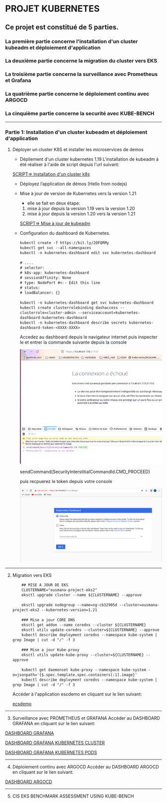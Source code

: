 # PROJET KUBERNETES

## Ce projet est constitué de 5 parties. 
### La première partie concerne l'installation d'un cluster  kubeadm  et déploiement d'application
### La deuxième partie concerne la migration du cluster vers EKS
### La troisième partie concerne la surveillance avec Prometheus et Grafana
### La quatrième partie concerne le déploiement continu avec ARGOCD
### La cinquième partie concerne la securité avec KUBE-BENCH 

---
### Partie 1: Installation d'un cluster  kubeadm  et déploiement d'application

1. Déployer un cluster K8S et installer les microservices de demos
    * Dépliement d'un cluster kubernetes 1.19
    L'installation de kubeadm à été réaliser à l'aide de script depuis l'url suivant:  

    [SCRIPT=> Installation d'un cluster k8s](https://github.com/OusmanaTraore/kubernetes/tree/master/kubernetes_fundamental/Installation_kubernetes%20_V2) 
    
    * Déployez l’application de démos (Hello from nodejs)
    * Mise à jour de version de Kubernetes vers la version 1.21
        - elle se fait en deux étape:
        1. mise à jour depuis la version 1.19 vers la version 1.20
        2.  mise à jour depuis la version 1.20 vers la version 1.21  

        [SCRIPT=> Mise à jour de kubeadm](https://raw.githubusercontent.com/OusmanaTraore/all/master/PROJET/upgrade.sh) 

    * Configuration du dashboard de Kubernetes.

        ```
        kubectl create -f https://bit.ly/2OFQRMy
        kubectl get svc --all-namespaces
        kubectl -n kubernetes-dashboard edit svc kubernetes-dashboard

        # ....
        # selector:
        # k8s-app: kubernetes-dashboard
        # sessionAffinity: None
        # type: NodePort #<-- Edit this line
        # status:
        # loadBalancer: {}

        kubectl -n kubernetes-dashboard get svc kubernetes-dashboard
        kubectl create clusterrolebinding dashaccess --clusterrole=cluster-admin --serviceaccount=kubernetes-dashboard:kubernetes-dashboard
        kubectl -n kubernetes-dashboard describe secrets kubernetes-dashboard-token-<XXXX-XXXX>
        ``` 
        Accedez au dashboard depuis le navigateur internet puis inspecter le et entrer la commande suivante depuis la console  

        ![kubernetesDashboard](images/login.png)  

        sendCommand(SecurityInterstitialCommandId.CMD_PROCEED)  
        
        puis recpuerez le token depuis votre console

        ![kubernetesDashboard](images/kubernetesDashboard.png)
        
---
2. Migration vers EKS
    ```
        ## MISE A JOUR DE EKS
        CLUSTERNAME="ousmana-project-eks2"
        eksctl upgrade cluster --name ${CLUSTERNAME} --approve

        eksctl upgrade nodegroup --name=ng-cb32905d --cluster=ousmana-project-eks2 --kubernetes-version=1.21

        ### Mise a jour CORE DNS
        eksctl get addon --name coredns --cluster ${CLUSTERNAME}
        eksctl utils update-coredns --cluster=${CLUSTERNAME} --approve
        kubectl describe deployment coredns --namespace kube-system | grep Image | cut -d "/" -f 3

        ### Mise a jour Kube-proxy
        eksctl utils update-kube-proxy --cluster=${CLUSTERNAME} --approve

        kubectl get daemonset kube-proxy --namespace kube-system -o=jsonpath='{$.spec.template.spec.containers[:1].image}'
        kubectl describe deployment coredns --namespace kube-system | grep Image | cut -d "/" -f 3
    ```
    Accéder à l'application escdemo en cliquant sur le lien suivant: 

     [ecsdemo](http://afe24b534f2d64968b42a919df88b4de-1401280157.eu-north-1.elb.amazonaws.com) 
---
3. Surveillance avec PROMETHEUS et GRAFANA
Accéder au DASHBOARD GRAFANA en cliquant sur le lien suivant: 


[ DASHBOARD GRAFANA ](http://a41e9573df81e4d348922da2455df2da-696240626.eu-north-1.elb.amazonaws.com/?orgId=1)


[DASHBOARD GRAFANA KUBERNETES CLUSTER ](http://a41e9573df81e4d348922da2455df2da-696240626.eu-north-1.elb.amazonaws.com/d/IPrny1wnz/kubernetes-cluster-monitoring-via-prometheus?orgId=1&refresh=10s)


[DASHBOARD GRAFANA KUBERNETES PODS  ](http://a41e9573df81e4d348922da2455df2da-696240626.eu-north-1.elb.amazonaws.com/d/4XuMd2Iiz/kubernetes-pod-monitoring?orgId=1)

---
4. Déploiement continu avec ARGOCD
    Accéder au DASHBOARD ARGOCD en cliquant sur le lien suivant: 


[ DASHBOARD ARGOCD ](https://a45c9719527624116a8ce4c4db40ad84-932098440.eu-north-1.elb.amazonaws.com/applications)

---
5. CIS EKS BENCHMARK ASSESSMENT USING KUBE-BENCH
